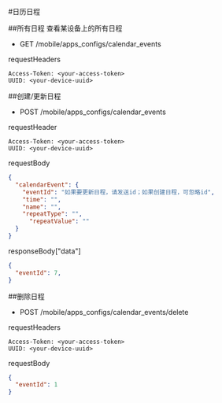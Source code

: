 #日历日程

##所有日程
查看某设备上的所有日程

* GET /mobile/apps_configs/calendar_events

requestHeaders
```
Access-Token: <your-access-token>
UUID: <your-device-uuid>
```

##创建/更新日程

* POST /mobile/apps_configs/calendar_events

requestHeader
```
Access-Token: <your-access-token>
UUID: <your-device-uuid>
```

requestBody
```json
{
  "calendarEvent": {
    "eventId": "如果要更新日程，请发送id；如果创建日程，可忽略id",
    "time": "",
    "name": "",
    "repeatType": "",
	  "repeatValue": ""
  }
}
```

responseBody["data"]
```json
{
  "eventId": 7,
}
```

##删除日程

* POST /mobile/apps_configs/calendar_events/delete

requestHeaders
```
Access-Token: <your-access-token>
UUID: <your-device-uuid>
```

requestBody
```json
{
  "eventId": 1
}
```
